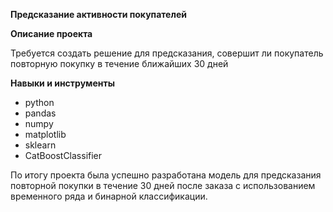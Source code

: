 **Предсказание активности покупателей**

**Описание проекта**

Требуется создать решение для предсказания, совершит ли покупатель повторную покупку в течение ближайших 30 дней

**Навыки и инструменты**

- python 
- pandas
- numpy
- matplotlib
- sklearn
- CatBoostClassifier

По итогу проекта была успешно разработана модель для предсказания повторной покупки в течение 30 дней после заказа с использованием временного ряда и бинарной классификации.